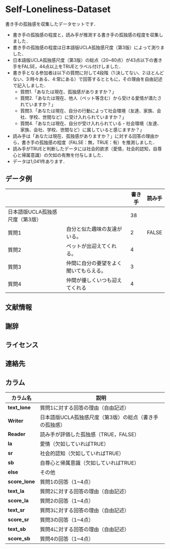 # Self-Loneliness-Dataset

書き手の孤独感を収集したデータセットです．  
* 書き手の孤独感の程度と，読み手が推測する書き手の孤独感の程度を収集しました．
* 書き手の孤独感の程度は日本語版UCLA孤独感尺度（第3版）によって測りました．
* 日本語版UCLA孤独感尺度（第3版）の総点（20~80点）が43点以下の書き手をFALSE，44点以上をTRUEとラベル付けしました．
* 書き手となる参加者は以下の質問に対して4段階（1:決してない、2:ほとんどない、3:時々ある、4:常にある）で回答するとともに，その理由を自由記述で記入しました．
    * 質問1.「あなたは現在、孤独感がありますか？」
    * 質問2.「あなたは現在、他人（ペット等含む）から受ける愛情が満たされていますか？」
    * 質問3.「あなたは現在、自分の行動によって社会環境（友達、家族、会社、学校、世間など）に受け入れられていますか？」
    * 質問4.「あなたは現在、自分が受け入れられている・社会環境（友達、家族、会社、学校、世間など）に属していると感じますか？」
* 読み手は「あなたは現在、孤独感がありますか？」に対する回答の理由から，書き手の孤独感の程度（FALSE：無，TRUE：有）を推測しました．
* 読み手がTRUEと判断したデータには社会的欲求（愛情，社会的認知，自尊心と帰属意識）の欠如の有無を付与しました．
* データは1,041件あります．

## データ例

|  |  | 書き手 | 読み手 |
|---------|-----------------------------|------|--------|
| 日本語版UCLA孤独感尺度（第3版） |  | 38   |        |
| 質問1   | 自分と似た趣味の友達がいる。   | 2    | FALSE  |
| 質問2   | ペットが出迎えてくれる。     | 4    |        |
| 質問3   | 仲間に自分の要望をよく聞いてもらえる。 | 3 |        |
| 質問4   | 仲間が優しくいつも迎えてくれる | 4    |        |


## 文献情報

## 謝辞

## ライセンス

## 連絡先

## カラム

| カラム名        | 説明 |
|---------------|------------------------------------------------------------------------------------------------------------------------------------|
| **text_lone**  | 質問1に対する回答の理由（自由記述） |
| **Writer** | 日本語版UCLA孤独感尺度（第3版）の総点（書き手の孤独感） |
| **Reader** | 読み手が評価した孤独感（TRUE，FALSE） |
| **la**        | 愛情（欠如していればTRUE） |
| **sr**        | 社会的認知（欠如していればTRUE） |
| **sb**        | 自尊心と帰属意識（欠如していればTRUE） |
| **else**      | その他 |
| **score_lone** | 質問1の回答（1~4点） |
| **text_la**   | 質問2に対する回答の理由（自由記述） |
| **score_la**  | 質問2の回答（1~4点）|
| **text_sr**   | 質問3に対する回答の理由（自由記述） |
| **score_sr**  | 質問3の回答（1~4点） |
| **text_sb**   | 質問4に対する回答の理由（自由記述） |
| **score_sb**  | 質問4の回答（1~4点）|
